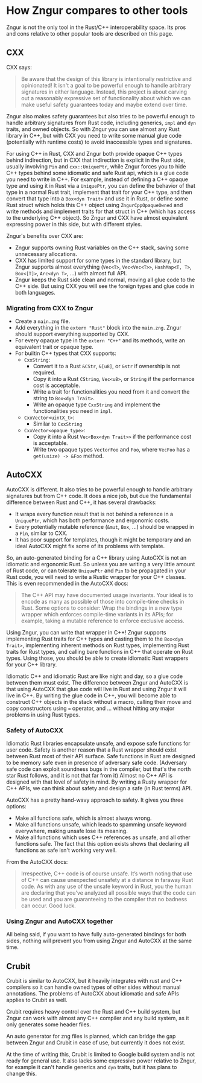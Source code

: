 # How Zngur compares to other tools

Zngur is not the only tool in the Rust/C++ interoperability space.
Its pros and cons relative to other popular tools are described on this page.

## CXX

CXX says:

> Be aware that the design of this library is intentionally restrictive and opinionated!
> It isn't a goal to be powerful enough to handle arbitrary signatures in either language.
> Instead, this project is about carving out a reasonably expressive set of functionality
> about which we can make useful safety guarantees today and maybe extend over time.

Zngur also makes safety guarantees but also tries to be powerful enough to handle arbitrary signatures from Rust code,
including generics, `impl` and `dyn` traits, and owned objects. So with Zngur you can use almost any Rust library in C++,
but with CXX you need to write some manual glue code (potentially with runtime costs) to avoid inaccessible types and signatures.

For using C++ in Rust, CXX and Zngur both provide opaque C++ types behind indirection,
but in CXX that indirection is explicit in the Rust side, usually involving `Pin` and `cxx::UniquePtr`,
while Zngur forces you to hide C++ types behind some idiomatic and safe Rust api,
which is a glue code you need to write in C++.
For example, instead of defining a C++ opaque type and using it in Rust via a `UniquePtr`,
you can define the behavior of that type in a normal Rust trait,
implement that trait for your C++ type,
and then convert that type into a `Box<dyn Trait>` and use it in Rust,
or define some Rust struct which holds this C++ object using `ZngurCppOpaqueOwned` and write methods
and implement traits for that struct in C++ (which has access to the underlying C++ object).
So Zngur and CXX have almost equivalent expressing power in this side, but with different styles.

Zngur's benefits over CXX are:

- Zngur supports owning Rust variables on the C++ stack, saving some unnecessary allocations.
- CXX has limited support for some types in the standard library,
  but Zngur supports almost everything (`Vec<T>`, `Vec<Vec<T>>`, `HashMap<T, T>`, `Box<[T]>`, `Arc<dyn T>`, ...)
  with almost full API.
- Zngur keeps the Rust side clean and normal, moving all glue code to the C++ side.
  But using CXX you will see the foreign types and glue code in both languages.

### Migrating from CXX to Zngur

- Create a `main.zng` file.
- Add everything in the `extern "Rust"` block into the `main.zng`.
  Zngur should support everything supported by CXX.
- For every opaque type in the `extern "C++"` and its methods, write an equivalent trait or opaque type.
- For builtin C++ types that CXX supports:
  - `CxxString`:
    - Convert it to a Rust `&CStr`, `&[u8]`, or `&str` if ownership is not required.
    - Copy it into a Rust `CString`, `Vec<u8>`, or `String` if the performance cost is acceptable.
    - Write a trait for functionalities you need from it and convert the string to `Box<dyn Trait>`.
    - Write an opaque type `CxxString` and implement the functionalities you need in `impl`.
  - `CxxVector<uintX_t>`:
    - Similar to `CxxString`
  - `CxxVector<opaque_type>`:
    - Copy it into a Rust `Vec<Box<dyn Trait>>` if the performance cost is acceptable.
    - Write two opaque types `VectorFoo` and `Foo`,
      where `VecFoo` has a `get(usize) -> &Foo` method.

## AutoCXX

AutoCXX is different.
It also tries to be powerful enough to handle arbitrary signatures but from C++ code.
It does a nice job, but due the fundamental difference between Rust and C++, it has several drawbacks:

- It wraps every function result that is not behind a reference in a `UniquePtr`,
  which has both performance and ergonomic costs.
- Every potentially mutable reference (`&mut`, `Box`, ...) should be wrapped in a `Pin`, similar to CXX.
- It has poor support for templates,
  though it might be temporary and an ideal AutoCXX might fix some of its problems with template.

So, an auto-generated binding for a C++ library using AutoCXX is not an idiomatic and ergonomic Rust.
So unless you are writing a very little amount of Rust code,
or can tolerate `UniquePtr` and `Pin` to be propagated in your Rust code,
you will need to write a Rustic wrapper for your C++ classes.
This is even recommended in the AutoCXX docs:

> The C++ API may have documented usage invariants. Your ideal is to encode as many as possible of those into compile-time checks in Rust.
> Some options to consider:
> Wrap the bindings in a new type wrapper which enforces compile-time variants in its APIs;
> for example, taking a mutable reference to enforce exclusive access.

Using Zngur, you can write that wrapper in C++!
Zngur supports implementing Rust traits for C++ types and casting them to the `Box<dyn Trait>`,
implementing inherent methods on Rust types,
implementing Rust traits for Rust types,
and calling bare functions in C++ that operate on Rust types.
Using those, you should be able to create idiomatic Rust wrappers for your C++ library.

Idiomatic C++ and idiomatic Rust are like night and day, so a glue code between them must exist.
The difference between Zngur and AutoCXX is that using AutoCXX that glue code will live in Rust
and using Zngur it will live in C++.
By writing the glue code in C++, you will become able to construct C++ objects in the stack without a macro,
calling their move and copy constructors using `=` operator,
and ... without hitting any major problems in using Rust types.

### Safety of AutoCXX

Idiomatic Rust libraries encapsulate unsafe, and expose safe functions for user code.
Safety is another reason that a Rust wrapper should exist between Rust most of their API surface.
Safe functions in Rust are designed to be memory safe even in presence of adversary safe code.
(Adversary safe code can exploit soundness bugs in the compiler, but that's the north star Rust follows,
and it is not that far from it) Almost no C++ API is designed with that level of safety in mind.
By writing a Rusty wrapper for C++ APIs, we can think about safety and design a safe (in Rust terms) API.

AutoCXX has a pretty hand-wavy approach to safety. It gives you three options:

- Make all functions safe, which is almost always wrong.
- Make all functions unsafe, which leads to spamming unsafe keyword everywhere, making unsafe lose
  its meaning.
- Make all functions which uses C++ references as unsafe, and all other functions safe. The fact that
  this option exists shows that declaring all functions as safe isn't working very well.

From the AutoCXX docs:

> Irrespective, C++ code is of course unsafe.
> It’s worth noting that use of C++ can cause unexpected unsafety at a distance in faraway Rust code.
> As with any use of the unsafe keyword in Rust,
> you the human are declaring that you’ve analyzed all possible ways that the code can be used
> and you are guaranteeing to the compiler that no badness can occur. Good luck.

### Using Zngur and AutoCXX together

All being said, if you want to have fully auto-generated bindings for both sides,
nothing will prevent you from using Zngur and AutoCXX at the same time.

## Crubit

Crubit is similar to AutoCXX, but it heavily integrates with rust and C++ compilers so it can handle owned
types of other sides without manual annotations.
The problems of AutoCXX about idiomatic and safe APIs applies to Crubit as well.

Crubit requires heavy control over the Rust and C++ build system,
but Zngur can work with almost any C++ compiler and any build system, as it only generates some header files.

An auto generator for zng files is planned, which can bridge the gap between Zngur and Crubit in ease of use,
but currently it does not exist.

At the time of writing this, Crubit is limited to Google build system and is not ready for general use.
It also lacks some expressive power relative to Zngur, for example it can't handle generics and `dyn` traits,
but it has plans to change this.
